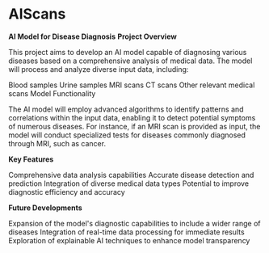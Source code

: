 # AIScans
**AI Model for Disease Diagnosis**
**Project Overview**

This project aims to develop an AI model capable of diagnosing various diseases based on a comprehensive analysis of medical data. The model will process and analyze diverse input data, including:

Blood samples
Urine samples
MRI scans
CT scans
Other relevant medical scans
Model Functionality

The AI model will employ advanced algorithms to identify patterns and correlations within the input data, enabling it to detect potential symptoms of numerous diseases. For instance, if an MRI scan is provided as input, the model will conduct specialized tests for diseases commonly diagnosed through MRI, such as cancer.

**Key Features**

Comprehensive data analysis capabilities
Accurate disease detection and prediction
Integration of diverse medical data types
Potential to improve diagnostic efficiency and accuracy

**Future Developments**

Expansion of the model's diagnostic capabilities to include a wider range of diseases
Integration of real-time data processing for immediate results
Exploration of explainable AI techniques to enhance model transparency
